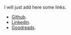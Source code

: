 
I will just add here some links.

* [Github](https://github.com/robertolopezlopez).
* [Linkedin](https://www.linkedin.com/in/robertolopezlopez/).
* [Goodreads](https://www.goodreads.com/godofredo).
